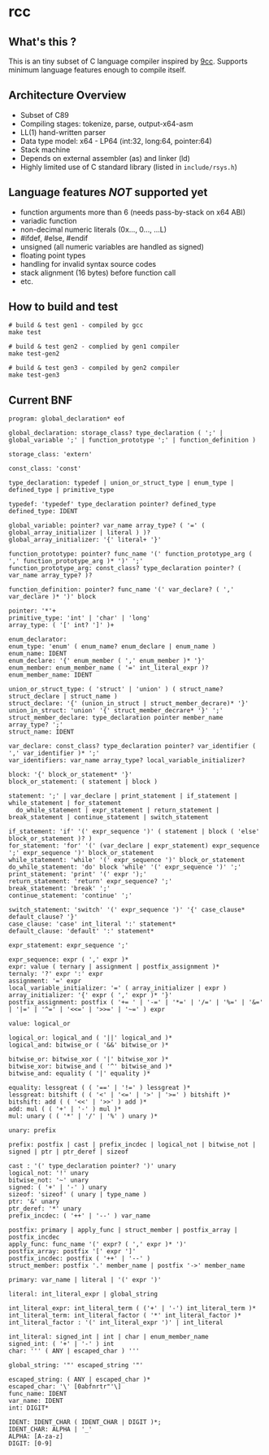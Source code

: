 # rcc
## What's this ?

This is an tiny subset of C language compiler inspired by [9cc](https://github.com/rui314/9cc). Supports minimum language features enough to compile itself.

## Architecture Overview

- Subset of C89
- Compiling stages: tokenize, parse, output-x64-asm
- LL(1) hand-written parser
- Data type model: x64 - LP64 (int:32, long:64, pointer:64)
- Stack machine
- Depends on external assembler (as) and linker (ld)
- Highly limited use of C standard library (listed in `include/rsys.h`)

## Language features *NOT* supported yet

- function arguments more than 6 (needs pass-by-stack on x64 ABI)
- variadic function
- non-decimal numeric literals (0x..., 0..., ...L)
- #ifdef, #else, #endif
- unsigned (all numeric variables are handled as signed)
- floating point types
- handling for invalid syntax source codes
- stack alignment (16 bytes) before function call
- etc.

## How to build and test

```
# build & test gen1 - compiled by gcc
make test

# build & test gen2 - complied by gen1 compiler
make test-gen2

# build & test gen3 - compiled by gen2 compiler
make test-gen3
```

## Current BNF
```
program: global_declaration* eof

global_declaration: storage_class? type_declaration ( ';' | global_variable ';' | function_prototype ';' | function_definition )

storage_class: 'extern'

const_class: 'const'

type_declaration: typedef | union_or_struct_type | enum_type | defined_type | primitive_type

typedef: 'typedef' type_declaration pointer? defined_type
defined_type: IDENT

global_variable: pointer? var_name array_type? ( '=' ( global_array_initializer | literal ) )?
global_array_initializer: '{' literal+ '}'

function_prototype: pointer? func_name '(' function_prototype_arg ( ',' function_prototype_arg )* ')' ';'
function_prototype_arg: const_class? type_declaration pointer? ( var_name array_type? )? 

function_definition: pointer? func_name '(' var_declare? ( ',' var_declare )* ')' block

pointer: '*'+
primitive_type: 'int' | 'char' | 'long'
array_type: ( '[' int? ']' )+

enum_declarator: 
enum_type: 'enum' ( enum_name? enum_declare | enum_name )
enum_name: IDENT
enum_declare: '{' enum_member ( ',' enum_member )* '}'
enum_member: enum_member_name ( '=' int_literal_expr )? 
enum_member_name: IDENT

union_or_struct_type: ( 'struct' | 'union' ) ( struct_name? struct_declare | struct_name )
struct_declare: '{' (union_in_struct | struct_member_decrare)* '}'
union_in_struct: 'union' '{' struct_member_decrare* '}' ';'
struct_member_declare: type_declaration pointer member_name array_type? ';'
struct_name: IDENT

var_declare: const_class? type_declaration pointer? var_identifier ( ',' var_identifier )* ';'
var_identifiers: var_name array_type? local_variable_initializer?

block: '{' block_or_statement* '}'
block_or_statement: ( statement | block )

statement: ';' | var_declare | print_statement | if_statement | while_statement | for_statement 
  do_while_statement | expr_statement | return_statement | break_statement | continue_statement | switch_statement

if_statement: 'if' '(' expr_sequence ')' ( statement | block ( 'else' block_or_statement )? )
for_statement: 'for' '(' (var_declare | expr_statement) expr_sequence ';' expr_sequence ')' block_or_statement
while_statement: 'while' '(' expr_sequence ')' block_or_statement
do_while_statement: 'do' block 'while' '(' expr_sequence ')' ';'
print_statement: 'print' '(' expr ');'
return_statement: 'return' expr_sequence? ';'
break_statement: 'break' ';'
continue_statement: 'continue' ';'

switch_statement: 'switch' '(' expr_sequence ')' '{' case_clause* default_clause? '}'
case_clause: 'case' int_literal ':' statement*
default_clause: 'default' ':' statement*

expr_statement: expr_sequence ';'

expr_sequence: expr ( ',' expr )*
expr: value ( ternary | assignment | postfix_assignment )* 
ternaly: '?' expr ':' expr
assignment: '=' expr
local_variable_initializer: '=' ( array_initializer | expr )
array_initializer: '{' expr ( ',' expr )* '}'
postfix_assignment: postfix ( '+= ' | '-=' | '*=' | '/=' | '%=' | '&=' | '|=' | '^=' | '<<=' | '>>=' | '~=' ) expr

value: logical_or

logical_or: logical_and ( '||' logical_and )*
logical_and: bitwise_or ( '&&' bitwise_or )*

bitwise_or: bitwise_xor ( '|' bitwise_xor )*
bitwise_xor: bitwise_and ( '^' bitwise_and )*
bitwise_and: equality ( '|' equality )*

equality: lessgreat ( ( '==' | '!=' ) lessgreat )*
lessgreat: bitshift ( ( '<' | '<=' | '>' | '>=' ) bitshift )*
bitshift: add ( ( '<<' | '>>' ) add )*
add: mul ( ( '+' | '-' ) mul )*
mul: unary ( ( '*' | '/' | '%' ) unary )*

unary: prefix

prefix: postfix | cast | prefix_incdec | logical_not | bitwise_not | signed | ptr | ptr_deref | sizeof

cast : '(' type_declaration pointer? ')' unary
logical_not: '!' unary
bitwise_not: '~' unary
signed: ( '+' | '-' ) unary
sizeof: 'sizeof' ( unary | type_name )
ptr: '&' unary
ptr_deref: '*' unary
prefix_incdec: ( '++' | '--' ) var_name

postfix: primary | apply_func | struct_member | postfix_array | postfix_incdec
apply_func: func_name '(' expr? ( ',' expr )* ')'
postfix_array: postfix '[' expr ']'
postfix_incdec: postfix ( '++' | '--' )
struct_member: postfix '.' member_name | postfix '->' member_name

primary: var_name | literal | '(' expr ')'

literal: int_literal_expr | global_string

int_literal_expr: int_literal_term ( ('+' | '-') int_literal_term )*
int_literal_term: int_literal_factor ( '*' int_literal_factor )*
int_literal_factor : '(' int_literal_expr ')' | int_literal 

int_literal: signed_int | int | char | enum_member_name
signed_int: ( '+' | '-' ) int
char: ''' ( ANY | escaped_char ) '''

global_string: '"' escaped_string '"'

escaped_string: ( ANY | escaped_char )*
escaped_char: '\' [0abfnrtr"'\]
func_name: IDENT
var_name: IDENT
int: DIGIT*

IDENT: IDENT_CHAR ( IDENT_CHAR | DIGIT )*;
IDENT_CHAR: ALPHA | '_'
ALPHA: [A-za-z]
DIGIT: [0-9]
```
